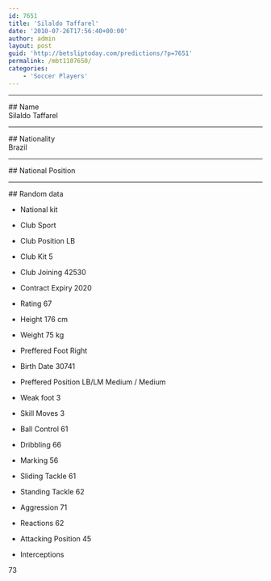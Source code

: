 ```yaml
---
id: 7651
title: 'Silaldo Taffarel'
date: '2010-07-26T17:56:40+00:00'
author: admin
layout: post
guid: 'http://betsliptoday.com/predictions/?p=7651'
permalink: /mbt1107650/
categories:
    - 'Soccer Players'
---
```


- - - - - -

\## Name  
 Silaldo Taffarel

- - - - - -

\## Nationality  
 Brazil

- - - - - -

\## National Position

- - - - - -

\## Random data

- National kit
- Club
 Sport

- Club Position
 LB

- Club Kit
 5

- Club Joining
 42530

- Contract Expiry
 2020

- Rating
 67

- Height
 176 cm

- Weight
 75 kg

- Preffered Foot
 Right

- Birth Date
 30741

- Preffered Position
 LB/LM Medium / Medium

- Weak foot
 3

- Skill Moves
 3

- Ball Control
 61

- Dribbling
 66

- Marking
 56

- Sliding Tackle
 61

- Standing Tackle
 62

- Aggression
 71

- Reactions
 62

- Attacking Position
 45

- Interceptions

 73